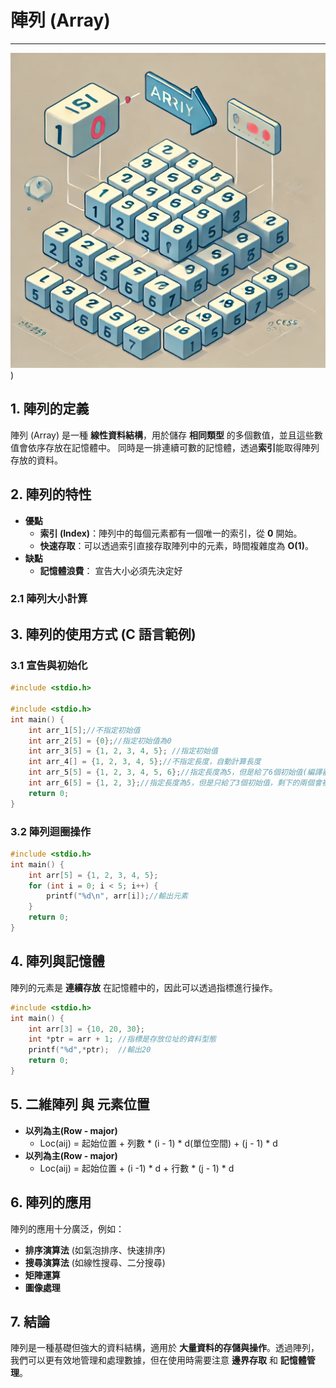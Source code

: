 # 陣列 (Array) 
---
![陣列示意圖](/Data_Structure/resource/array.png))

## 1. 陣列的定義

陣列 (Array) 是一種 **線性資料結構**，用於儲存 **相同類型** 的多個數值，並且這些數值會依序存放在記憶體中。
同時是一排連續可數的記憶體，透過**索引**能取得陣列存放的資料。
## 2. 陣列的特性
  - **優點**
      - **索引 (Index)**：陣列中的每個元素都有一個唯一的索引，從 **0** 開始。
      - **快速存取**：可以透過索引直接存取陣列中的元素，時間複雜度為 **O(1)**。
  - **缺點**  
      - **記憶體浪費**： 宣告大小必須先決定好
### 2.1 陣列大小計算
## 3. 陣列的使用方式 (C 語言範例)

### 3.1 宣告與初始化

```c
#include <stdio.h>

#include <stdio.h>
int main() {
    int arr_1[5];//不指定初始值
    int arr_2[5] = {0};//指定初始值為0
    int arr_3[5] = {1, 2, 3, 4, 5}; //指定初始值
    int arr_4[] = {1, 2, 3, 4, 5};//不指定長度，自動計算長度
    int arr_5[5] = {1, 2, 3, 4, 5, 6};//指定長度為5，但是給了6個初始值(編譯器會警告)
    int arr_6[5] = {1, 2, 3};//指定長度為5，但是只給了3個初始值，剩下的兩個會被初始化為0
    return 0;
}
```

### 3.2 陣列迴圈操作

```c
#include <stdio.h>
int main() {
    int arr[5] = {1, 2, 3, 4, 5};
    for (int i = 0; i < 5; i++) {
        printf("%d\n", arr[i]);//輸出元素
    }
    return 0;
}
```


## 4. 陣列與記憶體

陣列的元素是 **連續存放** 在記憶體中的，因此可以透過指標進行操作。

```c
#include <stdio.h>
int main() {
    int arr[3] = {10, 20, 30};
    int *ptr = arr + 1; //指標是存放位址的資料型態
    printf("%d",*ptr);  //輸出20
    return 0;
}
```
## 5. 二維陣列 與 元素位置
- **以列為主(Row - major)**
    - Loc(aij) = 起始位置 + 列數 * (i - 1) * d(單位空間) + (j - 1) * d
- **以列為主(Row - major)**
    - Loc(aij) = 起始位置 + (i -1) * d + 行數 * (j - 1) * d     
## 6. 陣列的應用

陣列的應用十分廣泛，例如：

- **排序演算法** (如氣泡排序、快速排序)
- **搜尋演算法** (如線性搜尋、二分搜尋)
- **矩陣運算**
- **圖像處理**
## 7. 結論

陣列是一種基礎但強大的資料結構，適用於 **大量資料的存儲與操作**。透過陣列，我們可以更有效地管理和處理數據，但在使用時需要注意 **邊界存取** 和 **記憶體管理**。
